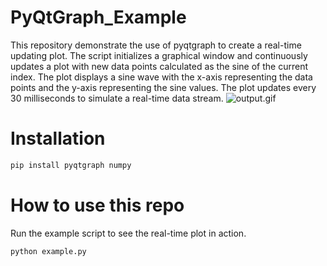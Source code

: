 # PyQtGraph_Example
This repository demonstrate the use of pyqtgraph to create a real-time updating plot. The script initializes a graphical window and continuously updates a plot with new data points calculated as the sine of the current index.
The plot displays a sine wave with the x-axis representing the data points and the y-axis representing the sine values. The plot updates every 30 milliseconds to simulate a real-time data stream.
![output.gif](https://github.com/xkllkx/pyqtgraph_example/blob/main/output.gif)

# Installation
```bash
pip install pyqtgraph numpy
```

# How to use this repo
Run the example script to see the real-time plot in action.
```bash
python example.py
```
